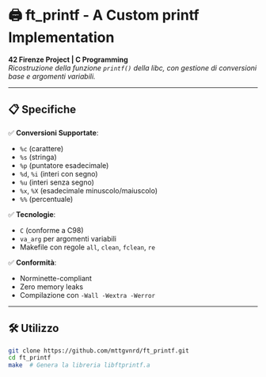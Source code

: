 # 🖨️ ft_printf - A Custom printf Implementation  

**42 Firenze Project | C Programming**  
*Ricostruzione della funzione `printf()` della libc, con gestione di conversioni base e argomenti variabili.*  

---

## 📋 Specifiche  
✅ **Conversioni Supportate**:  
   - `%c` (carattere)  
   - `%s` (stringa)  
   - `%p` (puntatore esadecimale)  
   - `%d`, `%i` (interi con segno)  
   - `%u` (interi senza segno)  
   - `%x`, `%X` (esadecimale minuscolo/maiuscolo)  
   - `%%` (percentuale)  

✅ **Tecnologie**:  
   - `C` (conforme a C98)  
   - `va_arg` per argomenti variabili  
   - Makefile con regole `all`, `clean`, `fclean`, `re`  

✅ **Conformità**:  
   - Norminette-compliant  
   - Zero memory leaks  
   - Compilazione con `-Wall -Wextra -Werror`  

---

## 🛠 Utilizzo  
```bash
git clone https://github.com/mttgvnrd/ft_printf.git
cd ft_printf
make  # Genera la libreria libftprintf.a
